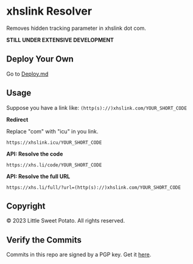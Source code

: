 <h1>xhslink Resolver</h1>

<p>Removes hidden tracking parameter in xhslink dot com.</p>
<p><strong>STILL UNDER EXTENSIVE DEVELOPMENT</strong></p>

## Deploy Your Own

Go to [Deploy.md](./deploy.md)

<h2>Usage</h2>

<p>Suppose you have a link like: <code>(http(s)://)xhslink.com/YOUR_SHORT_CODE</code></p>

<strong>Redirect</strong>
<p>Replace "com" with "icu" in you link. </p>
<p><code>https://xhslink.icu/YOUR_SHORT_CODE</code></p>

<strong>API: Resolve the code</strong>
<p><code>https://xhs.li/code/YOUR_SHORT_CODE</code></p>

<strong>API: Resolve the full URL</strong>
<p><code>https://xhs.li/full/?url=(http(s)://)xhslink.com/YOUR_SHORT_CODE</code></p>

## Copyright

© 2023 Little Sweet Potato. All rights reserved.

## Verify the Commits

Commits in this repo are signed by a PGP key. Get it [here](./lsp-FF032BF03032817CF036E79A38E8FCA7CE99D03E-public.asc).